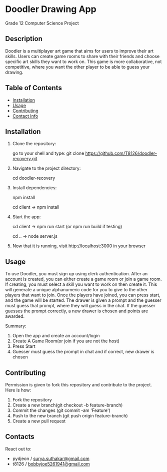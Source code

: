 # Doodler Drawing App

Grade 12 Computer Science Project

## Description

Doodler is a multiplayer art game that aims for users to improve their art skills. Users can create game rooms to share with their friends and choose specific art skills they want to work on. This game is more collaborative, not competitive, where you want the other player to be able to guess your drawing. 

## Table of Contents
- [Installation](#installation)
- [Usage](#usage)
- [Contributing](#contributing)
- [Contact Info](#contacts)

## Installation

1. Clone the repository:

   go to your shell and type: git clone https://github.com/T8126/doodler-recovery.git

2. Navigate to the project directory:
   
   cd doodler-recovery

3. Install dependencies:

   npm install
   
   cd client -> npm install

4. Start the app:

   cd client -> npm run start (or npm run build if testing)
   
   cd .. -> node server.js
   

5. Now that it is running, visit http://localhost:3000 in your browser

## Usage
To use Doodler, you must sign up using clerk authentication. After an account is created, you can either create a game room or join a game room. If creating, you must select a skill you want to work on then create it. This will generate a unique alphanumeric code for you to give to the other players that want to join. Once the players have joined, you can press start, and the game will be started. The drawer is given a prompt and the guesser must guess that prompt, where they will guess in the chat. If the guesser guesses the prompt correctly, a new drawer is chosen and points are awarded.

Summary:
1. Open the app and create an account/login
2. Create A Game Room(or join if you are not the host)
3. Press Start
4. Guesser must guess the prompt in chat and if correct, new drawer is chosen

## Contributing
Permission is given to fork this repository and contribute to the project. Here is how:

1. Fork the repository
2. Create a new branch(git checkout -b feature-branch)
3. Commit the changes (git commit -am 'Feature')
4. Push to the new branch (git push origin feature-branch)
5. Create a new pull request

## Contacts

React out to:
- pydjeon / surya.suthakar@gmail.com
- t8126 / bobbyjoe5261941@gmail.com